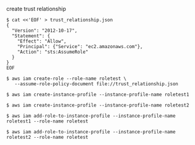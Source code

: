 
create trust relationship
```console
$ cat <<'EOF' > trust_relationship.json
{
  "Version": "2012-10-17",
  "Statement": {
    "Effect": "Allow",
    "Principal": {"Service": "ec2.amazonaws.com"},
    "Action": "sts:AssumeRole"
  }
}
EOF
```

```console
$ aws iam create-role --role-name roletest \
   --assume-role-policy-document file://trust_relationship.json
```

```console
$ aws iam create-instance-profile --instance-profile-name roletest1
```
```console
$ aws iam create-instance-profile --instance-profile-name roletest2
```

```console 
$ aws iam add-role-to-instance-profile --instance-profile-name roletest1 --role-name roletest
```

```console
$ aws iam add-role-to-instance-profile --instance-profile-name roletest2 --role-name roletest
```
